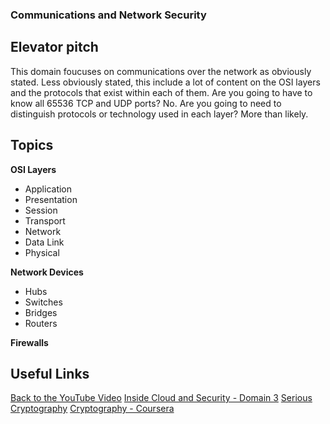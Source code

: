 ### Communications and Network Security

## Elevator pitch
This domain foucuses on communications over the network as obviously stated. Less obviously stated, this include a lot of content on the OSI layers and the protocols that exist within each of them. Are you going to have to know all 65536 TCP and UDP ports? No. Are you going to need to distinguish protocols or technology used in each layer? More than likely.

## Topics

**OSI Layers**

- Application
- Presentation
- Session
- Transport
- Network
- Data Link
- Physical

**Network Devices**
- Hubs
- Switches
- Bridges
- Routers

**Firewalls**

## Useful Links

[Back to the YouTube Video]()
[Inside Cloud and Security - Domain 3](https://www.youtube.com/watch?v=iEBHjVcu_8s&list=PL7XJSuT7Dq_XPK_qmYMqfiBjbtHJRWigD&index=14)
[Serious Cryptography](https://nostarch.com/seriouscrypto)
[Cryptography - Coursera](https://www.coursera.org/learn/crypto)
